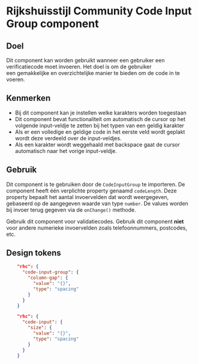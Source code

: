 <!-- @license CC0-1.0 -->

# Rijkshuisstijl Community Code Input Group component

## Doel

Dit component kan worden gebruikt wanneer een gebruiker een verificatiecode moet invoeren. Het doel is om de gebruiker  
een gemakkelijke en overzichtelijke manier te bieden om de code in te voeren.

## Kenmerken

- Bij dit component kan je instellen welke karakters worden toegestaan
- Dit component bevat functionaliteit om automatisch de cursor op het volgende input-veldje te zetten bij het typen van een geldig karakter
- Als er een volledige en geldige code in het eerste veld wordt geplakt wordt deze verdeeld over de input-veldjes.
- Als een karakter wordt weggehaald met backspace gaat de cursor automatisch naar het vorige input-veldje.

## Gebruik

Dit component is te gebruiken door de `CodeInputGroup` te importeren. De component heeft één verplichte property genaamd
`codeLength`. Deze property bepaalt het aantal invoervelden dat wordt weergegeven, gebaseerd op de aangegeven waarde
van type `number`.
De values worden bij invoer terug gegeven via de `onChange()` methode.

Gebruik dit component voor validatiecodes.
Gebruik dit component **niet** voor andere numerieke invoervelden zoals telefoonnummers, postcodes, etc.

## Design tokens

```JSON
    "rhc": {
      "code-input-group": {
        "column-gap": {
          "value": "{}",
          "type": "spacing"
        }
      }
    }

    "rhc": {
      "code-input": {
        "size": {
          "value": "{}",
          "type": "spacing"
        }
      }
    }
```
